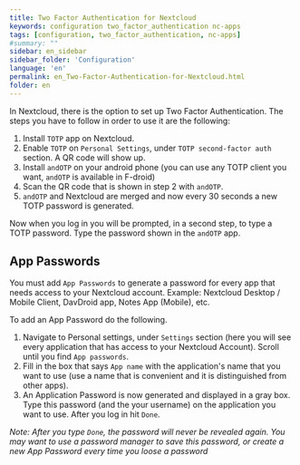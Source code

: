 ```yaml
---
title: Two Factor Authentication for Nextcloud
keywords: configuration two_factor_authentication nc-apps
tags: [configuration, two_factor_authentication, nc-apps]
#summary: ""
sidebar: en_sidebar
sidebar_folder: 'Configuration'
language: 'en'
permalink: en_Two-Factor-Authentication-for-Nextcloud.html
folder: en
---
```



In Nextcloud, there is the option to set up Two Factor Authentication. The steps you have to follow in order to use it are the following:

1. Install `TOTP` app on Nextcloud.
2. Enable `TOTP` on `Personal Settings`, under `TOTP second-factor auth` section. A QR code will show up.
3. Install `andOTP` on your android phone (you can use any TOTP client you want, `andOTP` is available in F-droid)
4. Scan the QR code that is shown in step 2 with `andOTP`.
5. `andOTP` and Nextcloud are merged and now every 30 seconds a new TOTP password is generated.

Now when you log in you will be prompted, in a second step, to type a TOTP password. Type the password shown in the `andOTP` app.

## App Passwords

You must add `App Passwords` to generate a password for every app that needs access to your Nextcloud account.
Example: Nextcloud Desktop / Mobile Client, DavDroid app, Notes App (Mobile), etc.

To add an App Password do the following.

1. Navigate to Personal settings, under `Settings` section (here you will see every application that has access to your Nextcloud Account). Scroll until you find `App passwords`.
2. Fill in the box that says `App name` with the application's name that you want to use (use a name that is convenient and it is distinguished from other apps).
3. An Application Password is now generated and displayed in a gray box. Type this password (and the your username) on the application you want to use. After you log in hit `Done`.

*Note: After you type `Done`, the password will never be revealed again. You may want to use a password manager to save this password, or create a new App Password every time you loose a password*
